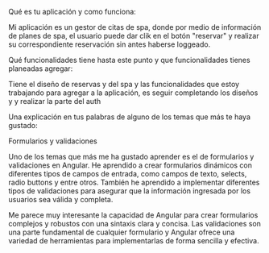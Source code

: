 Qué es tu aplicación y como funciona:

Mi aplicación es un gestor de citas de spa, donde por medio de información de planes de spa, el usuario puede dar clik
en el botón "reservar" y realizar su correspondiente reservación sin antes haberse loggeado.

Qué funcionalidades tiene hasta este punto y que funcionalidades tienes planeadas agregar:

Tiene el diseño de reservas y del spa y las funcionalidades que estoy trabajando para agregar a la aplicación, es seguir completando los diseños y y realizar la parte del auth

Una explicación en tus palabras de alguno de los temas que más te haya gustado:

Formularios y validaciones

Uno de los temas que más me ha gustado aprender es el de formularios y validaciones en Angular. He aprendido a crear formularios dinámicos con diferentes tipos de campos de entrada, como campos de texto, selects, radio buttons y entre otros. También he aprendido a implementar diferentes tipos de validaciones para asegurar que la información ingresada por los usuarios sea válida y completa.

Me parece muy interesante la capacidad de Angular para crear formularios complejos y robustos con una sintaxis clara y concisa. Las validaciones son una parte fundamental de cualquier formulario y Angular ofrece una variedad de herramientas para implementarlas de forma sencilla y efectiva.

